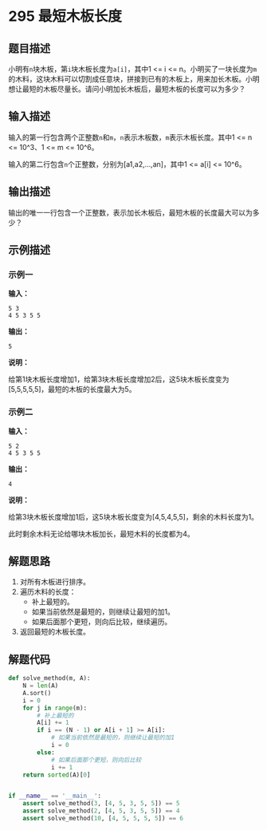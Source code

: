 # 295 最短木板长度

## 题目描述

小明有`n`块木板，第`i`块木板长度为`a[i]`，其中1 <= i <= n。小明买了一块长度为`m`的木料，这块木料可以切割成任意块，拼接到已有的木板上，用来加长木板。小明想让最短的木板尽量长。请问小明加长木板后，最短木板的长度可以为多少？

## 输入描述

输入的第一行包含两个正整数`n`和`m`，`n`表示木板数，`m`表示木板长度。其中1 <= n <= 10^3、1 <= m <= 10^6。

输入的第二行包含`n`个正整数，分别为[a1,a2,...,an]，其中1 <= a[i] <= 10^6。

## 输出描述

输出的唯一一行包含一个正整数，表示加长木板后，最短木板的长度最大可以为多少？

## 示例描述

### 示例一

**输入：**

```text
5 3
4 5 3 5 5
```

**输出：**
```text
5
```

**说明：** 

给第1块木板长度增加1，给第3块木板长度增加2后，这5块木板长度变为[5,5,5,5,5]，最短的木板的长度最大为5。

### 示例二

**输入：**
```text
5 2
4 5 3 5 5
```

**输出：**
```text
4
```

**说明：**  

给第3块木板长度增加1后，这5块木板长度变为[4,5,4,5,5]，剩余的木料长度为1。

此时剩余木料无论给哪块木板加长，最短木料的长度都为4。

## 解题思路

1. 对所有木板进行排序。
2. 遍历木料的长度：
    - 补上最短的。
    - 如果当前依然是最短的，则继续让最短的加1。
    - 如果后面那个更短，则向后比较，继续遍历。
3. 返回最短的木板长度。    

## 解题代码

```python
def solve_method(m, A):
    N = len(A)
    A.sort()
    i = 0
    for j in range(m):
        # 补上最短的
        A[i] += 1
        if i == (N - 1) or A[i + 1] >= A[i]:
            # 如果当前依然是最短的，则继续让最短的加1
            i = 0
        else:
            # 如果后面那个更短，则向后比较
            i += 1
    return sorted(A)[0]


if __name__ == '__main__':
    assert solve_method(3, [4, 5, 3, 5, 5]) == 5
    assert solve_method(2, [4, 5, 3, 5, 5]) == 4
    assert solve_method(10, [4, 5, 5, 5, 5]) == 6
```